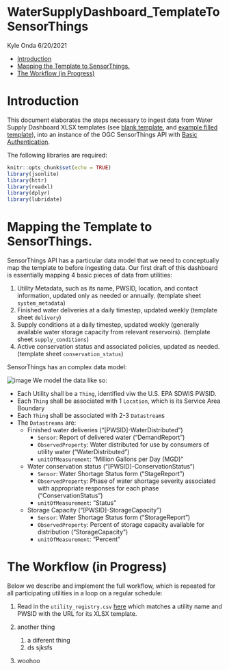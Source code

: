 WaterSupplyDashboard\_TemplateToSensorThings
================
Kyle Onda
6/20/2021

-   [Introduction](#introduction)
-   [Mapping the Template to
    SensorThings.](#mapping-the-template-to-sensorthings.)
-   [The Workflow (in Progress)](#the-workflow-in-progress)

# Introduction

This document elaborates the steps necessary to ingest data from Water
Supply Dashboard XLSX templates (see [blank
template](https://raw.githubusercontent.com/internetofwater/TriangleWaterSupplyDashboard/master/TEMPLATE-TWSD.xlsx),
and [example filled
template](https://carync.box.com/shared/static/l6zlh41b3kbqxn39s9yc048s3e1u9adj.xlsx)),
into an instance of the OGC SensorThings API with [Basic
Authentication](https://en.wikipedia.org/wiki/Basic_access_authentication).

The following libraries are required:

``` r
knitr::opts_chunk$set(echo = TRUE)
library(jsonlite)
library(httr)
library(readxl)
library(dplyr)
library(lubridate)
```

# Mapping the Template to SensorThings.

SensorThings API has a particular data model that we need to
conceptually map the template to before ingesting data. Our first draft
of this dashboard is essentially mapping 4 basic pieces of data from
utilities:

1.  Utility Metadata, such as its name, PWSID, location, and contact
    information, updated only as needed or annually. (template sheet
    `system_metadata`)
2.  Finished water deliveries at a daily timestep, updated weekly
    (template sheet `delivery`)
3.  Supply conditions at a daily timestep, updated weekly (generally
    available water storage capacity from relevant reservoirs).
    (template sheet `supply_conditions`)
4.  Active conservation status and associated policies, updated as
    needed. (template sheet `conservation_status`)

SensorThings has an complex data model:

![image](https://ogc-iot.github.io/ogc-iot-api/img/SensorThingsUML_Core.svg)
We model the data like so:

-   Each Utility shall be a `Thing`, identified viw the U.S. EPA SDWIS
    PWSID.
-   Each `Thing` shall be associated with 1 `Location`, which is its
    Service Area Boundary
-   Each `Thing` shall be associated with 2-3 `Datastream`s
-   The `Datastreams` are:
    -   Finished water deliveries (“\[PWSID\]-WaterDistributed”)
        -   `Sensor`: Report of delivered water (“DemandReport”)
        -   `ObservedProperty`: Water distributed for use by consumers
            of utility water (“WaterDistributed”)
        -   `unitOfMeasurement`: “Million Gallons per Day (MGD)”
    -   Water conservation status (“\[PWSID\]-ConservationStatus”)
        -   `Sensor`: Water Shortage Status form (“StageReport”)
        -   `ObservedProperty`: Phase of water shortage severity
            associated with appropriate responses for each phase
            (“ConservationStatus”)
        -   `unitOfMeasurement`: “Status”
    -   Storage Capacity (“\[PWSID\]-StorageCapacity”)
        -   `Sensor`: Water Shortage Status form (“StorageReport”)
        -   `ObservedProperty`: Percent of storage capacity available
            for distribution (“StorageCapacity”)
        -   `unitOfMeasurement`: “Percent”

# The Workflow (in Progress)

Below we describe and implement the full workflow, which is repeated for
all participating utilities in a loop on a regular schedule:

1.  Read in the `utility_registry.csv`
    [here](https://github.com/internetofwater/TriangleWaterSupplyDashboard/blob/master/utility_registry.csv)
    which matches a utility name and PWSID with the URL for its XLSX
    template.

2.  another thing

    1.  a diferent thing
    2.  ds sjksfs

3.  woohoo
